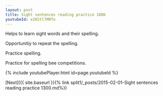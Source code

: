 ```yaml
---
layout: post
title: Sight sentences reading practice 1086
youtubeId: e202tl7M9To
---
```

 
 
Helps to learn sight words and their spelling.

Opportunitiy to repeat the spelling. 

Practice spelling. 
 
Practice for spelling bee competitions. 
 
{% include youtubePlayer.html id=page.youtubeId %}
 
 

[Next]({{ site.baseurl }}{% link  split1/_posts/2015-02-01-Sight sentences reading practice 1300.md%})
 
